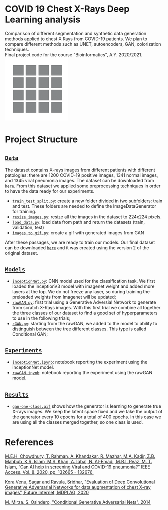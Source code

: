 # COVID 19 Chest X-Rays Deep Learning analysis
Comparison of different segmentation and synthetic data generation methods applied to chest X Rays from COVID-19 patients. We plan to compare different methods such as UNET, autoencoders, GAN, colorization techniques. \
Final project code for the course "Bioinformatics", A.Y. 2020/2021. \
<img src="https://raw.githubusercontent.com/Gialbo/COVID-Chest-X-Rays-Deep-Learning-analysis/main/results/gan-one-class.gif" width="40%">


# Project Structure

##  [`Data`](./data)
The dataset contains X-rays images from different patients with different patologies: there are 1200 COVID-19 positive images, 1341 normal images, and 1345 viral pneumonia images. The dataset can be downloaded from [`here`](https://www.kaggle.com/tawsifurrahman/covid19-radiography-database).
From this dataset we applied some preprocessing techniques in order to have the data ready for our experiments. 
* [`train_test_split.py`](./data/train_test_split.py): create a new folder divided in two subfolders: train and test. These folders are needed to define the ImageDataGenerator for training.
* [`resize_images.py`](./data/resize_images.py): resize all the images in the dataset to 224x224 pixels.
* [`load_data.py`](./data/load_data.py): load data from path and return the datasets (train, validation, test)
* [`images_to_gif.py`](./data/images_to_gif.py): create a gif with generated images from GAN 

After these passages, we are ready to train our models. Our final dataset can be downloaded [`here`](https://drive.google.com/drive/folders/1-7se3aMXMXtDF89ALV07pru3kELmWTTo?usp=sharing) and it was created using the version 2 of the original dataset.

## [`Models`](./models)
* [`inceptionNet.py`](./models/inceptionNet.py): CNN model used for the classification task. We first loaded the inceptionV3 model with imagenet weight and added more layers at the top. We do not freeze any layer, so during training the preloaded weights from Imagenet will be updated;
* [`rawGAN.py`](./models/rawGAN.py): first trial using a Generative Adversial Network to generate from scratch X-Rays images. With this first trial we combine all together the three classes of our dataset to find a good set of hyperparameters to use in the following trials;
* [`cGAN.py`](./models/cGAN.py): starting from the rawGAN, we added to the model to ability to distinguish between the tree different classes. This type is called Conditional GAN;


## [`Experiments`](./experiments)
* [`inceptionNet.ipynb`](./experiments/inceptionNet.ipynb): notebook reporting the experiment using the inceptionNet model.
* [`rawGAN.ipynb`](./experiments/rawGAN.ipynb): notebook reporting the experiment using the rawGAN model.


## [`Results`](./results)
* [`gan-one-class.gif`](./results/gan-one-class.gif) shows how the generator is learning to generate true X-rays images. We keep the latent space fixed and we take the output of the generator every 10 epochs for a total of 400 epochs. In this case we are using all the classes merged together, so one class is used.



# References
[M.E.H. Chowdhury, T. Rahman, A. Khandakar, R. Mazhar, M.A. Kadir, Z.B. Mahbub, K.R. Islam, M.S. Khan, A. Iqbal, N. Al-Emadi, M.B.I. Reaz, M. T. Islam, “Can AI help in screening Viral and COVID-19 pneumonia?” IEEE Access, Vol. 8, 2020, pp. 132665 - 132676.](https://arxiv.org/ftp/arxiv/papers/2003/2003.13145.pdf)

[Kora Venu, Sagar and Ravula, Sridhar, "Evaluation of Deep Convolutional Generative Adversarial Networks for data augmentation of chest X-ray images", Future Internet, MDPI AG, 2020](https://arxiv.org/pdf/2009.01181.pdf)

[M. Mirza, S. Osindero, "Conditional Generative Adversarial Nets", 2014](https://arxiv.org/pdf/1411.1784.pdf)
